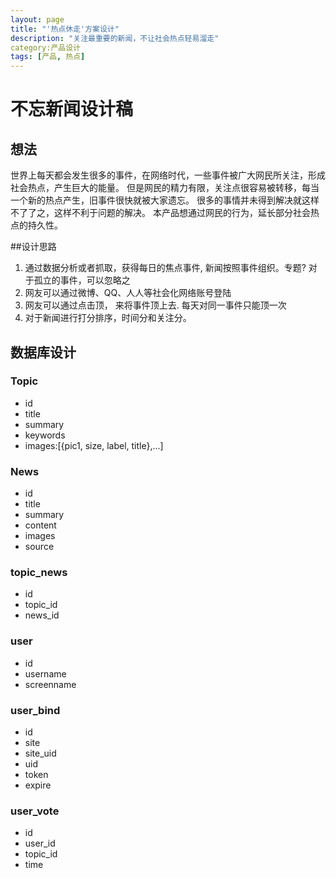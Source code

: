 ```yaml
---
layout: page
title: "'热点休走'方案设计"
description: "关注最重要的新闻，不让社会热点轻易溜走"
category:产品设计
tags: [产品, 热点]
---
```


# 不忘新闻设计稿
## 想法
世界上每天都会发生很多的事件，在网络时代，一些事件被广大网民所关注，形成社会热点，产生巨大的能量。
但是网民的精力有限，关注点很容易被转移，每当一个新的热点产生，旧事件很快就被大家遗忘。
很多的事情并未得到解决就这样不了了之，这样不利于问题的解决。
本产品想通过网民的行为，延长部分社会热点的持久性。

##设计思路
1. 通过数据分析或者抓取，获得每日的焦点事件, 新闻按照事件组织。专题? 对于孤立的事件，可以忽略之
1. 网友可以通过微博、QQ、人人等社会化网络账号登陆
1. 网友可以通过点击顶， 来将事件顶上去. 每天对同一事件只能顶一次
1. 对于新闻进行打分排序，时间分和关注分。
## 数据库设计
### Topic
* id
* title
* summary
* keywords
* images:[{pic1, size, label, title},...]
  
### News
* id
* title
* summary
* content
* images
* source

### topic_news
* id
* topic_id
* news_id

### user
* id
* username
* screenname

### user_bind
* id
* site
* site_uid
* uid
* token
* expire

### user_vote
* id
* user_id
* topic_id
* time
